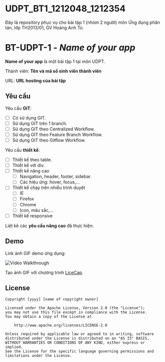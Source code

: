 # UDPT_BT1_1212048_1212354
Đây là repository phục vụ cho bài tập 1 (nhóm 2 người) môn Ứng dụng phân tán, lớp TH2013/01, GV Hoàng Anh Tú. 
# BT-UDPT-1 - *Name of your app*

**Name of your app** là một bài tập 1 tại môn UDPT.

Thành viên: **Tên và mã số sinh viên thành viên**

URL: **URL hosting của bài tập**

## Yêu cầu

Yêu cầu **GIT**:

* [ ] Có sử dụng GIT.
* [ ] Sử dụng GIT trên 1 branch.
* [ ] Sử dụng GIT theo Centralized Workflow.
* [ ] Sử dụng GIT theo Feature Branch Workflow.
* [ ] Sử dụng GIT theo Gitflow Workflow.

Yêu cầu **thiết kế**:

* [ ] Thiết kế theo table.
* [ ] Thiết kế với div.
* [ ] Thiết kế nâng cao
    * [ ] Navigation, header, footer, sidebar.
    * [ ] Các hiệu ứng: hover, focus,...
* [ ] Thiết kế chạy trên nhiều trình duyệt
    * [ ] IE
    * [ ] Firefox
    * [ ] Chrome
    * [ ] Icon, màu sắc,...
* [ ] Thiết kế responsive

Liệt kê các **yêu cầu nâng cao** đã thực hiện:


## Demo

Link ảnh GIF demo ứng dụng:

![Video Walkthrough](demo.gif)

Tạo ảnh GIF với chương trình [LiceCap](http://www.cockos.com/licecap/).


## License

    Copyright [yyyy] [name of copyright owner]

    Licensed under the Apache License, Version 2.0 (the "License");
    you may not use this file except in compliance with the License.
    You may obtain a copy of the License at

        http://www.apache.org/licenses/LICENSE-2.0

    Unless required by applicable law or agreed to in writing, software
    distributed under the License is distributed on an "AS IS" BASIS,
    WITHOUT WARRANTIES OR CONDITIONS OF ANY KIND, either express or implied.
    See the License for the specific language governing permissions and
    limitations under the License.
